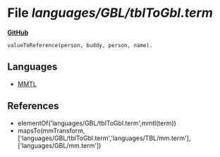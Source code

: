 # File _languages/GBL/tblToGbl.term_
**[GitHub](https://github.com/softlang/yas/blob/master/languages/GBL/tblToGbl.term)**
```
valueToReference(person, buddy, person, name).
```

## Languages
* [MMTL](../languages/MMTL.md)

## References
* elementOf('languages/GBL/tblToGbl.term',mmtl(term))
* mapsTo(mmTransform,['languages/GBL/tblToGbl.term','languages/TBL/mm.term'],['languages/GBL/mm.term'])
